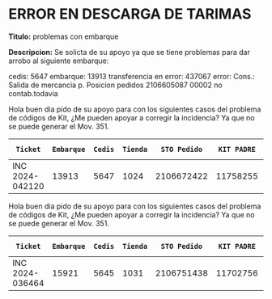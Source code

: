 # ERROR EN DESCARGA DE TARIMAS

**Titulo:** problemas con embarque

**Descripcion:** Se solicta de su apoyo ya que se tiene problemas para dar arrobo al siguiente embarque:

cedis: 5647
embarque: 13913
transferencia en error: 437067
error: Cons.: Salida de mercancia p. Posicion pedidos 2106605087 00002 no contab.todavia 






Hola buen dia pido de su apoyo para con los siguientes casos del problema de códigos de Kit,  ¿Me pueden apoyar a corregir la incidencia? Ya que no se puede generar el Mov. 351. 

| `Ticket`        | `Embarque` | `Cedis` | `Tienda` | `STO Pedido` | `KIT PADRE` | `Posicion` | `Folio Gía` | `Folio transferencia` |
|-----------------|------------|---------|----------|--------------|-------------|------------|-------------|-----------------------|
| INC 2024-042120 | 13913      | 5647    | 1024     | 2106672422   | 11758255    | 19         | 13596       | 437067                |




Hola buen dia pido de su apoyo para con los siguientes casos del problema de códigos de Kit,  ¿Me pueden apoyar a corregir la incidencia? Ya que no se puede generar el Mov. 351. 

| `Ticket`        | `Embarque` | `Cedis` | `Tienda` | `STO Pedido` | `KIT PADRE` | `Posicion` | `Folio Gía` | `Folio transferencia` |
|-----------------|------------|---------|----------|--------------|-------------|------------|-------------|-----------------------|
| INC 2024-036464 | 15921      | 5645    | 1031     | 2106751438   | 11702756    | 17         | 15340       | 666492                |